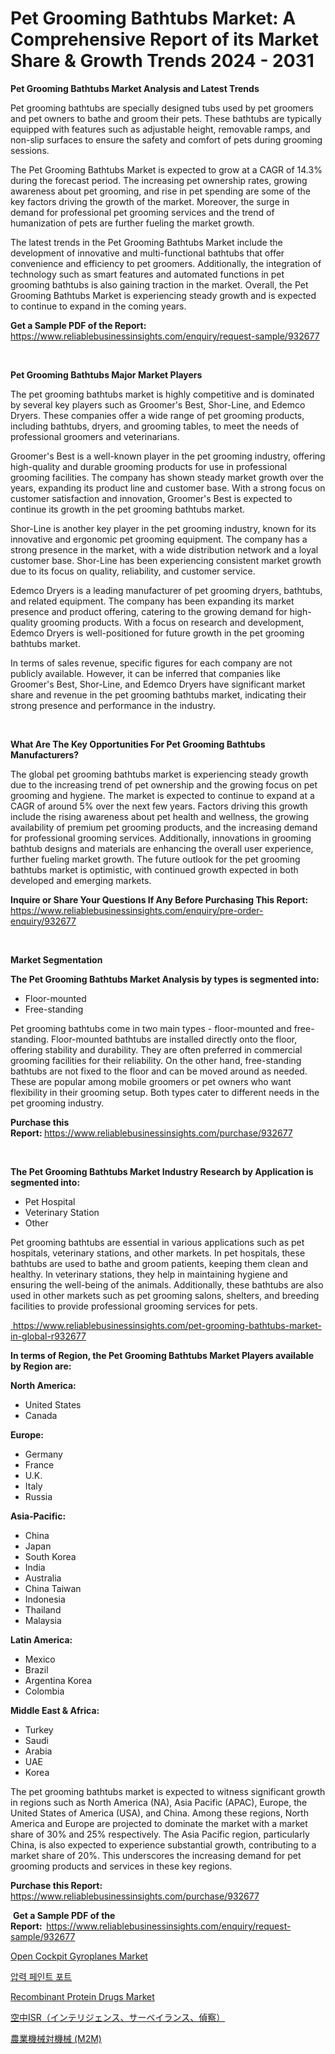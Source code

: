 <p><h1>Pet Grooming Bathtubs Market: A Comprehensive Report of its Market Share & Growth Trends 2024 - 2031</h1></p><p><strong>Pet Grooming Bathtubs Market Analysis and Latest Trends</strong></p>
<p><p>Pet grooming bathtubs are specially designed tubs used by pet groomers and pet owners to bathe and groom their pets. These bathtubs are typically equipped with features such as adjustable height, removable ramps, and non-slip surfaces to ensure the safety and comfort of pets during grooming sessions.</p><p>The Pet Grooming Bathtubs Market is expected to grow at a CAGR of 14.3% during the forecast period. The increasing pet ownership rates, growing awareness about pet grooming, and rise in pet spending are some of the key factors driving the growth of the market. Moreover, the surge in demand for professional pet grooming services and the trend of humanization of pets are further fueling the market growth.</p><p>The latest trends in the Pet Grooming Bathtubs Market include the development of innovative and multi-functional bathtubs that offer convenience and efficiency to pet groomers. Additionally, the integration of technology such as smart features and automated functions in pet grooming bathtubs is also gaining traction in the market. Overall, the Pet Grooming Bathtubs Market is experiencing steady growth and is expected to continue to expand in the coming years.</p></p>
<p><strong>Get a Sample PDF of the Report:&nbsp;</strong> <a href="https://www.reliablebusinessinsights.com/enquiry/request-sample/932677">https://www.reliablebusinessinsights.com/enquiry/request-sample/932677</a></p>
<p>&nbsp;</p>
<p><strong>Pet Grooming Bathtubs Major Market Players</strong></p>
<p><p>The pet grooming bathtubs market is highly competitive and is dominated by several key players such as Groomer's Best, Shor-Line, and Edemco Dryers. These companies offer a wide range of pet grooming products, including bathtubs, dryers, and grooming tables, to meet the needs of professional groomers and veterinarians.</p><p>Groomer's Best is a well-known player in the pet grooming industry, offering high-quality and durable grooming products for use in professional grooming facilities. The company has shown steady market growth over the years, expanding its product line and customer base. With a strong focus on customer satisfaction and innovation, Groomer's Best is expected to continue its growth in the pet grooming bathtubs market.</p><p>Shor-Line is another key player in the pet grooming industry, known for its innovative and ergonomic pet grooming equipment. The company has a strong presence in the market, with a wide distribution network and a loyal customer base. Shor-Line has been experiencing consistent market growth due to its focus on quality, reliability, and customer service.</p><p>Edemco Dryers is a leading manufacturer of pet grooming dryers, bathtubs, and related equipment. The company has been expanding its market presence and product offering, catering to the growing demand for high-quality grooming products. With a focus on research and development, Edemco Dryers is well-positioned for future growth in the pet grooming bathtubs market.</p><p>In terms of sales revenue, specific figures for each company are not publicly available. However, it can be inferred that companies like Groomer's Best, Shor-Line, and Edemco Dryers have significant market share and revenue in the pet grooming bathtubs market, indicating their strong presence and performance in the industry.</p></p>
<p>&nbsp;</p>
<p><strong>What Are The Key Opportunities For Pet Grooming Bathtubs Manufacturers?</strong></p>
<p><p>The global pet grooming bathtubs market is experiencing steady growth due to the increasing trend of pet ownership and the growing focus on pet grooming and hygiene. The market is expected to continue to expand at a CAGR of around 5% over the next few years. Factors driving this growth include the rising awareness about pet health and wellness, the growing availability of premium pet grooming products, and the increasing demand for professional grooming services. Additionally, innovations in grooming bathtub designs and materials are enhancing the overall user experience, further fueling market growth. The future outlook for the pet grooming bathtubs market is optimistic, with continued growth expected in both developed and emerging markets.</p></p>
<p><strong>Inquire or Share Your Questions If Any Before Purchasing This Report:</strong> <a href="https://www.reliablebusinessinsights.com/enquiry/pre-order-enquiry/932677">https://www.reliablebusinessinsights.com/enquiry/pre-order-enquiry/932677</a></p>
<p>&nbsp;</p>
<p><strong>Market Segmentation</strong></p>
<p><strong>The Pet Grooming Bathtubs Market Analysis by types is segmented into:</strong></p>
<p><ul><li>Floor-mounted</li><li>Free-standing</li></ul></p>
<p><p>Pet grooming bathtubs come in two main types - floor-mounted and free-standing. Floor-mounted bathtubs are installed directly onto the floor, offering stability and durability. They are often preferred in commercial grooming facilities for their reliability. On the other hand, free-standing bathtubs are not fixed to the floor and can be moved around as needed. These are popular among mobile groomers or pet owners who want flexibility in their grooming setup. Both types cater to different needs in the pet grooming industry.</p></p>
<p><strong>Purchase this Report:&nbsp;</strong><a href="https://www.reliablebusinessinsights.com/purchase/932677">https://www.reliablebusinessinsights.com/purchase/932677</a></p>
<p>&nbsp;</p>
<p><strong>The Pet Grooming Bathtubs Market Industry Research by Application is segmented into:</strong></p>
<p><ul><li>Pet Hospital</li><li>Veterinary Station</li><li>Other</li></ul></p>
<p><p>Pet grooming bathtubs are essential in various applications such as pet hospitals, veterinary stations, and other markets. In pet hospitals, these bathtubs are used to bathe and groom patients, keeping them clean and healthy. In veterinary stations, they help in maintaining hygiene and ensuring the well-being of the animals. Additionally, these bathtubs are also used in other markets such as pet grooming salons, shelters, and breeding facilities to provide professional grooming services for pets.</p></p>
<p><a href="https://www.reliablebusinessinsights.com/pet-grooming-bathtubs-market-in-global-r932677">&nbsp;https://www.reliablebusinessinsights.com/pet-grooming-bathtubs-market-in-global-r932677</a></p>
<p><strong>In terms of Region, the Pet Grooming Bathtubs Market Players available by Region are:</strong></p>
<p>
    <p> <strong> North America: </strong>
        <ul>
            <li>United States</li>
            <li>Canada</li>
        </ul>
        </p> 
    <p> <strong> Europe: </strong>
        <ul>
            <li>Germany</li>
            <li>France</li>
            <li>U.K.</li>
            <li>Italy</li>
            <li>Russia</li>
        </ul>
        </p> 
    <p> <strong> Asia-Pacific: </strong>
        <ul>
            <li>China</li>
            <li>Japan</li>
            <li>South Korea</li>
            <li>India</li>
            <li>Australia</li>
            <li>China Taiwan</li>
            <li>Indonesia</li>
            <li>Thailand</li>
            <li>Malaysia</li>
        </ul>
        </p> 
    <p> <strong> Latin America: </strong>
        <ul>
            <li>Mexico</li>
            <li>Brazil</li>
            <li>Argentina Korea</li>
            <li>Colombia</li>
        </ul>
        </p> 
    <p> <strong> Middle East & Africa: </strong>
        <ul>
            <li>Turkey</li>
            <li>Saudi</li>
            <li>Arabia</li>
            <li>UAE</li>
            <li>Korea</li>
        </ul>
    </p>
    </p>
<p><p>The pet grooming bathtubs market is expected to witness significant growth in regions such as North America (NA), Asia Pacific (APAC), Europe, the United States of America (USA), and China. Among these regions, North America and Europe are projected to dominate the market with a market share of 30% and 25% respectively. The Asia Pacific region, particularly China, is also expected to experience substantial growth, contributing to a market share of 20%. This underscores the increasing demand for pet grooming products and services in these key regions.</p></p>
<p><strong>Purchase this Report: </strong><a href="https://www.reliablebusinessinsights.com/purchase/932677">https://www.reliablebusinessinsights.com/purchase/932677</a></p>
<p>&nbsp;<strong>Get a Sample PDF of the Report:&nbsp;&nbsp;</strong><a href="https://www.reliablebusinessinsights.com/enquiry/request-sample/932677">https://www.reliablebusinessinsights.com/enquiry/request-sample/932677</a></p>
<p><strong></strong></p>
<p><p><a href="https://github.com/IzaiahBartell/Market-Research-Report-List-1/blob/main/open-cockpit-gyroplanes-market.md">Open Cockpit Gyroplanes Market</a></p><p><a href="https://github.com/Gregost89076vddcv/Market-Research-Report-List-1/blob/main/636256977381.md">압력 페인트 포트</a></p><p><a href="https://www.linkedin.com/pulse/recombinant-protein-drugs-market-comprehensive-assessment-0jzae?trackingId=VhLCpS6Vcd6mpotNfs7Ncg%3D%3D">Recombinant Protein Drugs Market</a></p><p><a href="https://github.com/zoetazuur/Market-Research-Report-List-1/blob/main/904459483551.md">空中ISR（インテリジェンス、サーベイランス、偵察）</a></p><p><a href="https://github.com/dadanedu33/Market-Research-Report-List-1/blob/main/295988583550.md">農業機械対機械 (M2M)</a></p></p>